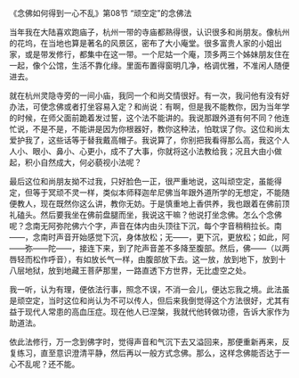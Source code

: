 《念佛如何得到一心不乱》第08节 “顽空定”的念佛法

当年我在大陆喜欢跑庙子，杭州一带的寺庙都熟得很，认识很多和尚朋友。像杭州的花坞，在当地也算是著名的风景区，密布了大小庵堂。很多富贵人家的小姐出家，或是带发修行，都集中在这一带。一个尼姑一个庵，顶多两三个姊妹朋友住在一起，像个公馆，生活不靠化缘。里面布置得窗明几净，格调优雅，不准闲人随便进去。

就在杭州灵隐寺旁的一间小庙，我同一个和尚交情很好。有一次，我问他有没有好办法，可使念佛或者打坐容易入定？和尚说：有啊，但是我不能教你，因为当年学的时候，在师父面前跪着发过誓，这个法不能讲的。我说那跟外道有何不同？他连忙说，不是不是，不能讲是因为你根器好，教你这种法，怕耽误了你。这位和尚太爱护我了，这些话等于替我戴高帽子。我说算了，你别把我看得那么高，我这个人人小、眼小、鼻小、心更小，成不了大事，你就将这小法教给我；况且大由小做起，积小自然成大，何必藐视小法呢？

最后这位和尚朋友拗不过我，只好脸色一正，很严重地说，这叫顽空定，虽能得定，但等于冥顽不灵一样，类似本师释迦牟尼佛当年跟外道所学的无想定，不能随便教人，现在既然你这么讲，教你无妨。于是慎重地上香供养，我也跟着在佛前顶礼磕头。然后要我坐在佛前盘腿而坐，我说这干嘛？他说打坐念佛。怎么个念佛呢？念南无阿弥陀佛六个字，声音在体内由头顶往下沉，每个字音稍稍拉长。南——，念南时声音开始感觉下沉，身体放松；无——，更下沉，更放松；如此，阿——弥——陀——，接连下来，到了陀声音差不多降至腹部。然后，佛——（以两唇轻而松作呼音），有如放长气一样，由腹部放下去。这一放，放到地下，放到十八层地狱，放到地藏王菩萨那里，一路直透下方世界，无比虚空之处。

我一听，认为有理，便依法行事，照念不误，不消一会儿，便达忘我之境。此法虽是顽空定，当时这位和尚认为不可以传人，但后来我倒觉得这个方法很好，尤其有益于现代人常患的高血压症。现在他人已涅槃，我就代他转做功德，告诉大家作为助道法。

依此法修行，万一念到佛字时，觉得声音和气沉下去又溢回来，那便重新再来，反复练习，直至意识澄清平静，然后再以一般方式念佛。那么，这样念佛能否达于一心不乱呢？还不能。


